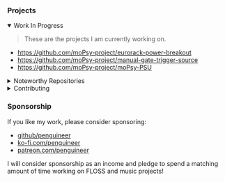 ### Projects

<details open>
<summary>Work In Progress</summary>

> These are the projects I am currently working on.

* https://github.com/moPsy-project/eurorack-power-breakout
* https://github.com/moPsy-project/manual-gate-trigger-source
* https://github.com/moPsy-project/moPsy-PSU

</details>


<details>
<summary>Noteworthy Repositories</summary>

#### Public Appearances

* https://github.com/penguineer/blog.tuxathome.de
* https://github.com/penguineer/comment2gh
* https://github.com/penguineer/cv.penguineering.com

#### GTD and Information handling

* https://github.com/penguineer/DesktopPanel
* https://github.com/penguineer/ActionablesWeb

#### Data Integration

* https://github.com/penguineer/cleanURI
* https://github.com/penguineer/Rabbarkable
* https://github.com/penguineer/RedmineActionablesCollector
* https://github.com/penguineer/CalMixer

#### Synthesizer and Music

> Check out the [moPsy project](https://github.com/moPsy-project) for more!

* https://github.com/moPsy-project/moPsy-KiCad-resources
* https://github.com/moPsy-project/eurorack-power-breakout
* https://github.com/moPsy-project/manual-gate-trigger-source
* https://github.com/moPsy-project/moPsy-PSU

#### IoT and Smart Home Integration

* https://github.com/penguineer/SmartBedroomPanel
* https://github.com/penguineer/docker-kivy-rpi-headless
* https://github.com/penguineer/PingBoard
* https://github.com/penguineer/PingBoardDaemon

</details>

<details>
<summary>Contributing</summary>

* https://github.com/FreifunkMD
* https://github.com/netz39
* https://github.com/penguineer/tech-events-magdeburg

</details>

### Sponsorship

If you like my work, please consider sponsoring:

<!-- How does this work nicely?
<img src="https://avatars.githubusercontent.com/u/2039739?s=64&v=4" width="24" style="border-radius: 50% !important; vertical-align: middle;"/>
<img src="https://github.githubassets.com/images/modules/site/icons/funding_platforms/ko_fi.svg" width="24" />
<img src="https://github.githubassets.com/images/modules/site/icons/funding_platforms/patreon.svg" width="24" />
-->

* [github/penguineer](https://github.com/sponsors/penguineer)
* [ko-fi.com/penguineer](https://ko-fi.com/penguineer)
* [patreon.com/penguineer](https://www.patreon.com/penguineer)

I will consider sponsorship as an income and pledge to spend a matching amount of time working on FLOSS and music projects!
